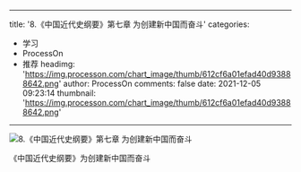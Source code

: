 
---
title: '8.《中国近代史纲要》第七章 为创建新中国而奋斗'
categories: 
 - 学习
 - ProcessOn
 - 推荐
headimg: 'https://img.processon.com/chart_image/thumb/612cf6a01efad40d93888642.png'
author: ProcessOn
comments: false
date: 2021-12-05 09:23:14
thumbnail: 'https://img.processon.com/chart_image/thumb/612cf6a01efad40d93888642.png'
---

<div>   
<img class="thumb" alt="8.《中国近代史纲要》第七章 为创建新中国而奋斗" src="https://img.processon.com/chart_image/thumb/612cf6a01efad40d93888642.png" referrerpolicy="no-referrer">
<p>《中国近代史纲要》为创建新中国而奋斗</p>  
</div>
            